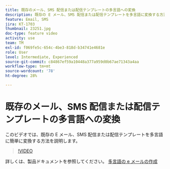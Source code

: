 ```yaml
---
title: 既存のメール、SMS 配信または配信テンプレートの多言語への変換
description: 既存の E メール、SMS 配信または配信テンプレートを多言語に変換する方法を説明します。
feature: Email, SMS
jira: KT-1703
thumbnail: 23251.jpg
doc-type: feature video
activity: use
team: TM
exl-id: f069fe5c-654c-4be3-818d-b34741e4681e
role: User
level: Intermediate, Experienced
source-git-commit: c84867ef59a10448a377a959d0b67ae71343a4aa
workflow-type: tm+mt
source-wordcount: '78'
ht-degree: 28%

---
```


# 既存のメール、SMS 配信または配信テンプレートの多言語への変換

このビデオでは、既存の E メール、SMS 配信または配信テンプレートを多言語に簡単に変換する方法を説明します。

>[!VIDEO](https://video.tv.adobe.com/v/23251?quality=12&learn=on)

詳しくは、製品ドキュメントを参照してください。 [多言語の e メールの作成](https://experienceleague.adobe.com/docs/campaign-standard/using/communication-channels/email-messages/creating-a-multilingual-email.html?lang=en)
